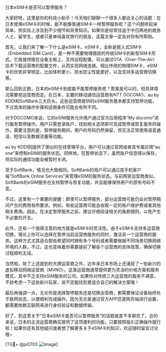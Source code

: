 日本eSIM卡是否可以暂停服务？

大家好呀，这里是你的科技小助手！今天咱们聊聊一个很多人都会关心的话题：在日本使用eSIM卡的时候，能不能像普通SIM卡一样暂停服务呢？这个问题听起来简单，但实际上涉及到不少细节和背景知识。如果你是经常往返于中日两地的商务人士、留学生，或者只是单纯喜欢旅行的朋友，这篇文章一定会对你有所帮助。

首先，让我们来了解一下什么是eSIM卡。eSIM卡，全称是嵌入式SIM卡（Embedded SIM Card），是一种不需要物理插拔的传统SIM卡的新型SIM卡形式。它直接焊接在设备主板上，支持远程配置，可以通过OTA（Over-The-Air）技术下载运营商的配置文件，从而实现网络连接。相比传统的物理SIM卡，eSIM卡的优势非常明显，比如体积更小、防水防尘性能更好，以及支持多运营商切换等。

那么回到正题，日本的eSIM卡到底能不能暂停服务呢？答案是可以的，但具体情况需要视运营商而定。在日本，主要的移动通信运营商有NTT DOCOMO、au by KDDI和SoftBank三大巨头。这些运营商提供的eSIM服务基本都支持暂停功能，不过具体的操作步骤和适用条件可能会有所不同。

对于DOCOMO来说，它的eSIM服务允许用户通过官方应用程序“My docomo”进行服务暂停操作。用户只需登录账户，找到相关选项即可完成暂停或恢复服务的操作。需要注意的是，暂停服务期间，用户的号码仍然保留，但无法正常使用语音通话、短信以及数据流量等功能。

au by KDDI则提供了类似的在线管理平台，用户可以通过官网或者其专属应用“au one”来控制eSIM的服务状态。同样地，在暂停状态下，虽然账户信息得以保存，但实际的通信功能会被暂时关闭。

至于SoftBank，情况也大致相同。SoftBank的用户可以通过其手机客户端“SoftBank Online Services”来管理eSIM的服务状态。与前两家运营商类似，SoftBank的eSIM服务也支持暂停与恢复功能，并且能够保持用户的原有号码不变。

不过，这里有一个重要的提醒：即使可以暂停服务，部分运营商可能仍会对暂停期间产生的费用有所要求。例如，有些运营商可能会收取一定的账户维护费或者其他相关费用。因此，在决定暂停服务之前，建议仔细阅读相关的条款细则，以免产生不必要的开支。

此外，还有一个值得注意的地方就是eSIM卡的灵活性。由于eSIM卡支持多运营商切换，理论上你可以选择在暂停当前运营商服务的同时，激活另一个运营商的服务。这种方式尤其适合那些希望同时拥有多个号码或者需要根据不同场景切换网络环境的人群。不过，这也意味着你需要提前了解各个运营商的具体政策，确保切换过程顺利无误。

当然啦，除了上述提到的大牌运营商之外，近年来日本市场上还涌现了一些新兴的虚拟移动网络运营商（MVNO）。这类运营商通常提供更为灵活的价格方案和服务模式，其中不乏支持eSIM服务的公司。如果你对传统三大运营商的服务不满意，不妨考虑一下这些新兴玩家，说不定能找到更适合自己的解决方案哦！

最后再强调一点，无论你是选择暂停服务还是切换运营商，都需要保证设备始终处于联网状态，以便顺利完成操作。因为无论是通过官方APP还是网页端进行设置，都需要依赖互联网来进行身份验证和数据传输。

好了，到这里关于“日本eSIM卡是否可以暂停服务”的话题就差不多聊完了。总的来说，日本的主流运营商确实提供了这项便利的功能，只要按照指引正确操作就行啦！如果你还有其他疑问或者想了解更多关于eSIM卡的知识，欢迎随时留言讨论哦~

[TG💪+ @jx0703 ![Image](https://github.com/user-attachments/assets/dbca1d08-cadb-493c-b0ec-ad6f7a83f270)]